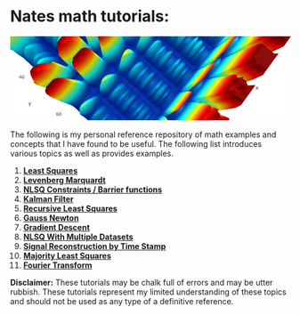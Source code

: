 # Nates math tutorials:

<p align="center">
<img src ="Pages/Images/Misc/Banner.png">
</p>

The following is my personal reference repository of math examples and concepts that I have found to be useful. The following list introduces various topics as well as provides examples. 

1. [**Least Squares**](Pages/LeastSquares.md)
1. [**Levenberg Marquardt**](Pages/LevenbergMarquardt.ipynb) 
1. [**NLSQ Constraints / Barrier functions**](Pages/NLSQ_Constraints.md) 
1. [**Kalman Filter**](Pages/KalmanFilter.md)
1. [**Recursive Least Squares**](Pages/RecursiveLeastSquares.md) 
1. [**Gauss Newton**](Pages/GaussNewton.ipynb) 
1. [**Gradient Descent**](Pages/GradientDescent.md) 
1. [**NLSQ With Multiple Datasets**](Pages/NonLinearMultipleDataSets.md) 
1. [**Signal Reconstruction by Time Stamp**](Pages/DataSampling.md) 
1. [**Majority Least Squares**](Pages/MajorityLeastSquares.md)
1. [**Fourier Transform**](Pages/FourierTransform.ipynb)

**Disclaimer:** These tutorials may be chalk full of errors and may be utter rubbish. These tutorials represent my limited understanding of these topics and should not be used as any type of a definitive reference.  
